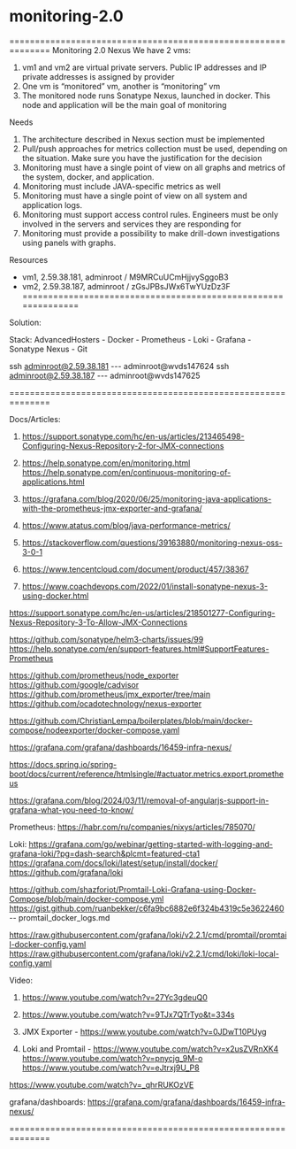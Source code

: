 # monitoring-2.0
==============================================================
Monitoring 2.0
Nexus
We have 2 vms:
1. vm1 and vm2 are virtual private servers. Public IP addresses and IP private addresses
is assigned by provider
2. One vm is “monitored” vm, another is “monitoring” vm
3. The monitored node runs Sonatype Nexus, launched in docker. This node and
application will be the main goal of monitoring

Needs
1. The architecture described in Nexus section must be implemented
2. Pull/push approaches for metrics collection must be used, depending on the situation.
Make sure you have the justification for the decision
3. Monitoring must have a single point of view on all graphs and metrics of the system,
docker, and application.
4. Monitoring must include JAVA-specific metrics as well
5. Monitoring must have a single point of view on all system and application logs.
6. Monitoring must support access control rules. Engineers must be only involved in the
servers and services they are responding for
7. Monitoring must provide a possibility to make drill-down investigations using panels with
graphs.

Resources
- vm1, 2.59.38.181, adminroot / M9MRCuUCmHjjvySggoB3
- vm2, 2.59.38.187, adminroot / zGsJPBsJWx6TwYUzDz3F
==============================================================

Solution:

Stack:
AdvancedHosters - Docker - Prometheus - Loki - Grafana - Sonatype Nexus - Git

ssh adminroot@2.59.38.181  ---  adminroot@wvds147624
ssh adminroot@2.59.38.187  ---  adminroot@wvds147625

==============================================================

Docs/Articles:

1. https://support.sonatype.com/hc/en-us/articles/213465498-Configuring-Nexus-Repository-2-for-JMX-connections
2. https://help.sonatype.com/en/monitoring.html
   https://help.sonatype.com/en/continuous-monitoring-of-applications.html

3. https://grafana.com/blog/2020/06/25/monitoring-java-applications-with-the-prometheus-jmx-exporter-and-grafana/

4. https://www.atatus.com/blog/java-performance-metrics/
5. https://stackoverflow.com/questions/39163880/monitoring-nexus-oss-3-0-1
6. https://www.tencentcloud.com/document/product/457/38367

7. https://www.coachdevops.com/2022/01/install-sonatype-nexus-3-using-docker.html

https://support.sonatype.com/hc/en-us/articles/218501277-Configuring-Nexus-Repository-3-To-Allow-JMX-Connections

https://github.com/sonatype/helm3-charts/issues/99
https://help.sonatype.com/en/support-features.html#SupportFeatures-Prometheus



https://github.com/prometheus/node_exporter
https://github.com/google/cadvisor
https://github.com/prometheus/jmx_exporter/tree/main
https://github.com/ocadotechnology/nexus-exporter

https://github.com/ChristianLempa/boilerplates/blob/main/docker-compose/nodeexporter/docker-compose.yaml

https://grafana.com/grafana/dashboards/16459-infra-nexus/

https://docs.spring.io/spring-boot/docs/current/reference/htmlsingle/#actuator.metrics.export.prometheus

https://grafana.com/blog/2024/03/11/removal-of-angularjs-support-in-grafana-what-you-need-to-know/


Prometheus:
https://habr.com/ru/companies/nixys/articles/785070/

Loki:
https://grafana.com/go/webinar/getting-started-with-logging-and-grafana-loki/?pg=dash-search&plcmt=featured-cta1
https://grafana.com/docs/loki/latest/setup/install/docker/
https://github.com/grafana/loki



https://github.com/shazforiot/Promtail-Loki-Grafana-using-Docker-Compose/blob/main/docker-compose.yml
https://gist.github.com/ruanbekker/c6fa9bc6882e6f324b4319c5e3622460 -- promtail_docker_logs.md

https://raw.githubusercontent.com/grafana/loki/v2.2.1/cmd/promtail/promtail-docker-config.yaml
https://raw.githubusercontent.com/grafana/loki/v2.2.1/cmd/loki/loki-local-config.yaml


Video:

1. https://www.youtube.com/watch?v=27Yc3gdeuQ0
2. https://www.youtube.com/watch?v=9TJx7QTrTyo&t=334s

3. JMX Exporter - https://www.youtube.com/watch?v=0JDwT10PUyg
4. Loki and Promtail - https://www.youtube.com/watch?v=x2usZVRnXK4
https://www.youtube.com/watch?v=pnycjg_9M-o
https://www.youtube.com/watch?v=eJtrxj9U_P8


https://www.youtube.com/watch?v=_qhrRUKOzVE


grafana/dashboards:
https://grafana.com/grafana/dashboards/16459-infra-nexus/

==============================================================

